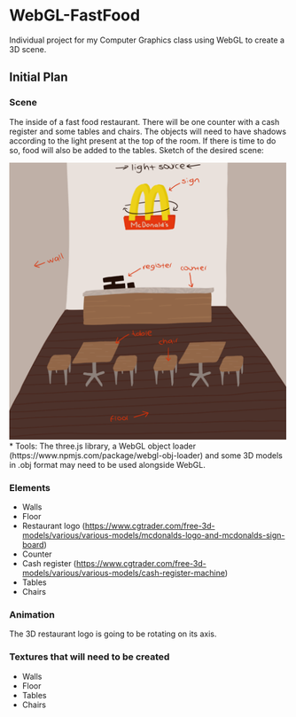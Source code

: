 # WebGL-FastFood
Individual project for my Computer Graphics class using WebGL to create a 3D scene.

## Initial Plan

### Scene
The inside of a fast food restaurant. There will be one counter with a cash register and some tables and chairs. The objects will need to have shadows according to the light present at the top of the room. If there is time to do so, food will also be added to the tables. Sketch of the desired scene:

<img src="https://github.com/lorena-ang/WebGL-FastFood/blob/main/SceneSketch.png" width="500">
* Tools: The three.js library, a WebGL object loader (https://www.npmjs.com/package/webgl-obj-loader) and some 3D models in .obj format may need to be used alongside WebGL.

### Elements
  - Walls
  - Floor
  - Restaurant logo (https://www.cgtrader.com/free-3d-models/various/various-models/mcdonalds-logo-and-mcdonalds-sign-board)
  - Counter
  - Cash register (https://www.cgtrader.com/free-3d-models/various/various-models/cash-register-machine)
  - Tables
  - Chairs

### Animation
The 3D restaurant logo is going to be rotating on its axis.

### Textures that will need to be created
  - Walls
  - Floor
  - Tables
  - Chairs
